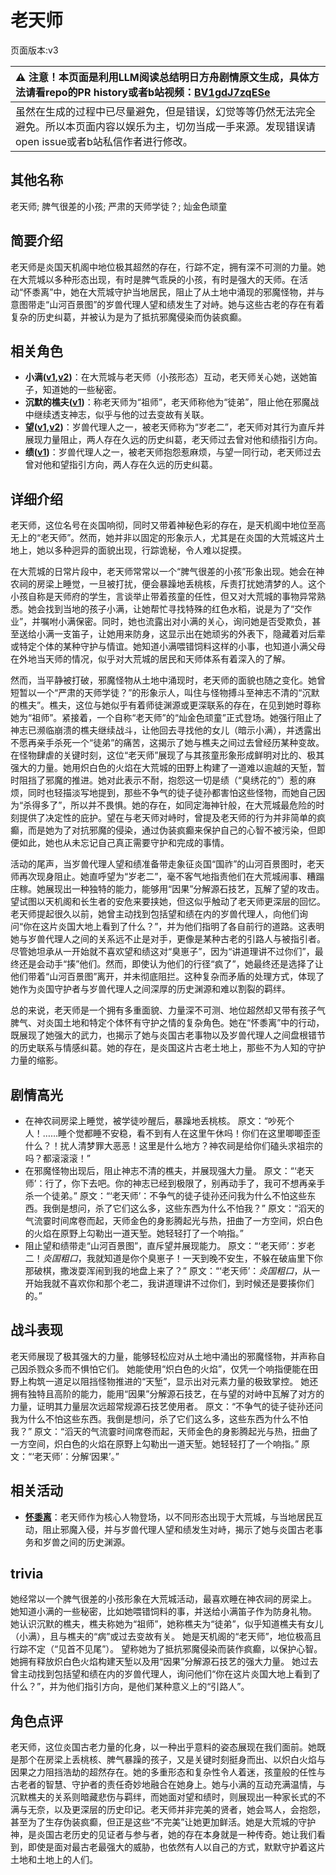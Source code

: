 # 老天师
页面版本:v3
 

| :warning: 注意！本页面是利用LLM阅读总结明日方舟剧情原文生成，具体方法请看repo的PR history或者b站视频：[BV1gdJ7zqESe](https://www.bilibili.com/video/BV1gdJ7zqESe/)         |
|:----------------------------|
| 虽然在生成的过程中已尽量避免，但是错误，幻觉等等仍然无法完全避免。所以本页面内容以娱乐为主，切勿当成一手来源。发现错误请open issue或者b站私信作者进行修改。|



## 其他名称
老天师; 脾气很差的小孩; 严肃的天师学徒？; 灿金色顽童
## 简要介绍
老天师是炎国天机阁中地位极其超然的存在，行踪不定，拥有深不可测的力量。她在大荒城以多种形态出现，有时是脾气乖戾的小孩，有时是强大的天师。在活动“怀黍离”中，她在大荒城守护当地居民，阻止了从土地中涌现的邪魔怪物，并与意图带走“山河百景图”的岁兽代理人望和绩发生了对峙。她与这些古老的存在有着复杂的历史纠葛，并被认为是为了抵抗邪魔侵染而伪装疯癫。
## 相关角色
-   **小满([v1](../chars/char_4122_grabds.md),[v2](char_4122_grabds.md))**：在大荒城与老天师（小孩形态）互动，老天师关心她，送她笛子，知道她的一些秘密。
-   **沉默的樵夫([v1](../chars/extended_char_chen_mo_de_qiao_fu.md))**：称老天师为“祖师”，老天师称他为“徒弟”，阻止他在邪魔战中继续透支神志，似乎与他的过去变故有关联。
-   **望([v1](../chars/extended_char_wang.md),[v2](extended_char_wang.md))**：岁兽代理人之一，被老天师称为“岁老二”，老天师对其行为直斥并展现力量阻止，两人存在久远的历史纠葛，老天师过去曾对他和绩指引方向。
-   **绩([v1](../chars/extended_char_ji.md))**：岁兽代理人之一，被老天师抱怨惹麻烦，与望一同行动，老天师过去曾对他和望指引方向，两人存在久远的历史纠葛。
## 详细介绍
老天师，这位名号在炎国响彻，同时又带着神秘色彩的存在，是天机阁中地位至高无上的“老天师”。然而，她并非以固定的形象示人，尤其是在炎国的大荒城这片土地上，她以多种迥异的面貌出现，行踪诡秘，令人难以捉摸。

在大荒城的日常片段中，老天师常常以一个“脾气很差的小孩”形象出现。她会在神农祠的房梁上睡觉，一旦被打扰，便会暴躁地丢桃核，斥责打扰她清梦的人。这个小孩自称是天师府的学生，言谈举止带着孩童的任性，但又对大荒城的事物异常熟悉。她会找到当地的孩子小满，让她帮忙寻找特殊的红色水稻，说是为了“交作业”，并嘱咐小满保密。同时，她也流露出对小满的关心，询问她是否受欺负，甚至送给小满一支笛子，让她用来防身，这显示出在她顽劣的外表下，隐藏着对后辈或特定个体的某种守护与情谊。她知道小满喂错饲料这样的小事，也知道小满父母在外地当天师的情况，似乎对大荒城的居民和天师体系有着深入的了解。

然而，当平静被打破，邪魔怪物从土地中涌现时，老天师的面貌也随之变化。她曾短暂以一个“严肃的天师学徒？”的形象示人，叫住与怪物搏斗至神志不清的“沉默的樵夫”。樵夫，这位与她似乎有着师徒渊源或更深联系的存在，在见到她时尊称她为“祖师”。紧接着，一个自称“老天师”的“灿金色顽童”正式登场。她强行阻止了神志已濒临崩溃的樵夫继续战斗，让他回去寻找他的女儿（暗示小满），并透露出不愿再亲手杀死一个“徒弟”的痛苦，这揭示了她与樵夫之间过去曾经历某种变故。在怪物肆虐的关键时刻，这位“老天师”展现了与其孩童形象形成鲜明对比的、极其强大的力量。她用炽白色的火焰在大荒城的田野上构建了一道难以逾越的天堑，暂时阻挡了邪魔的推进。她对此表示不耐，抱怨这一切是绩（“臭绣花的”）惹的麻烦，同时也轻描淡写地提到，那些不争气的徒子徒孙都害怕这些怪物，而她自己因为“杀得多了”，所以并不畏惧。她的存在，如同定海神针般，在大荒城最危险的时刻提供了决定性的庇护。望在与老天师对峙时，曾提及老天师的行为并非简单的疯癫，而是她为了对抗邪魔的侵染，通过伪装疯癫来保护自己的心智不被污染，但即便如此，她也从未忘记自己真正需要守护和完成的事情。

活动的尾声，当岁兽代理人望和绩准备带走象征炎国“国祚”的山河百景图时，老天师再次现身阻止。她直呼望为“岁老二”，毫不客气地指责他们在大荒城闹事、糟蹋庄稼。她展现出一种独特的能力，能够用“因果”分解源石技艺，瓦解了望的攻击。望试图以天机阁和长生者的安危来要挟她，但这似乎触动了老天师更深层的回忆。老天师提起很久以前，她曾主动找到包括望和绩在内的岁兽代理人，向他们询问“你在这片炎国大地上看到了什么？”，并为他们指明了各自前行的道路。这表明她与岁兽代理人之间的关系远不止是对手，更像是某种古老的引路人与被指引者。尽管她坦承从一开始就不喜欢望和绩这对“臭崽子”，因为“讲道理讲不过你们”，最终还是会动手“揍”他们。然而，即使认为他们的行径“疯了”，她最终还是选择了让他们带着“山河百景图”离开，并未彻底阻拦。这种复杂而矛盾的处理方式，体现了她作为炎国守护者与岁兽代理人之间深厚的历史渊源和难以割裂的羁绊。

总的来说，老天师是一个拥有多重面貌、力量深不可测、地位超然却又带有孩子气脾气、对炎国土地和特定个体怀有守护之情的复杂角色。她在“怀黍离”中的行动，既展现了她强大的武力，也揭示了她与炎国古老事物以及岁兽代理人之间盘根错节的历史联系与情感纠葛。她的存在，是炎国这片古老土地上，那些不为人知的守护力量的缩影。
## 剧情高光
- 在神农祠房梁上睡觉，被学徒吵醒后，暴躁地丢桃核。
    原文：“吵死个人！……睡个觉都睡不安稳，看不到有人在这里午休吗！你们在这里唧唧歪歪什么？！扰人清梦罪大恶恶！这里是什么地方？神农祠是给你们磕头求祖宗的吗？都滚滚滚！”
- 在邪魔怪物出现后，阻止神志不清的樵夫，并展现强大力量。
    原文：“‘老天师’：行了，你下去吧。你的神志已经到极限了，别再动手了，我可不想再亲手杀一个徒弟。”
    原文：“‘老天师’：不争气的徒子徒孙还问我为什么不怕这些东西。我倒是想问，杀了它们这么多，这些东西为什么不怕我？”
    原文：“滔天的气流霎时间席卷而起，天师金色的身影腾起光与热，扭曲了一方空间，炽白色的火焰在原野上勾勒出一道天堑。她轻轻打了一个响指。”
- 阻止望和绩带走“山河百景图”，直斥望并展现能力。
    原文：“‘老天师’：岁老二！*炎国粗口*，我就知道是你个臭崽子！一天到晚不安生，不躲在破庙里下你那破棋，撒泼耍浑闹到我的地盘上来了？”
    原文：“‘老天师’：*炎国粗口*，从一开始我就不喜欢你和那个老二，我讲道理讲不过你们，到时候还是要揍你们的。”
## 战斗表现
老天师展现了极其强大的力量，能够轻松应对从土地中涌出的邪魔怪物，并声称自己因杀戮众多而不惧怕它们。
她能使用“炽白色的火焰”，仅凭一个响指便能在田野上构筑一道足以阻挡怪物推进的“天堑”，显示出对元素力量的极致掌控。
她还拥有独特且高阶的能力，能用“因果”分解源石技艺，在与望的对峙中瓦解了对方的力量，证明其力量层次远超常规源石技艺使用者。
原文：“不争气的徒子徒孙还问我为什么不怕这些东西。我倒是想问，杀了它们这么多，这些东西为什么不怕我？”
原文：“滔天的气流霎时间席卷而起，天师金色的身影腾起光与热，扭曲了一方空间，炽白色的火焰在原野上勾勒出一道天堑。她轻轻打了一个响指。”
原文：“‘老天师’：分解‘因果’。”
## 相关活动
-   **[怀黍离](../stories/act31side.md)**：老天师作为核心人物登场，以不同形态出现于大荒城，与当地居民互动，阻止邪魔入侵，并与岁兽代理人望和绩发生对峙，揭示了她与炎国古老事务和岁兽之间的历史渊源。
## trivia
她经常以一个脾气很差的小孩形象在大荒城活动，最喜欢睡在神农祠的房梁上。
她知道小满的一些秘密，比如她喂错饲料的事，并送给小满笛子作为防身礼物。
她认识沉默的樵夫，樵夫称她为“祖师”，她称樵夫为“徒弟”，似乎知道樵夫有女儿（小满），且与樵夫的“病”或过去变故有关。
她是天机阁的“老天师”，地位极高且行踪不定（“见首不见尾”）。
望称她为了抵抗邪魔侵染而装作疯癫，以保护心智。
她拥有释放炽白色火焰构建天堑以及用“因果”分解源石技艺的强大力量。
她过去曾主动找到包括望和绩在内的岁兽代理人，询问他们“你在这片炎国大地上看到了什么？”，并为他们指引方向，是他们某种意义上的“引路人”。
## 角色点评
老天师，这位炎国古老力量的化身，以一种出乎意料的姿态展现在我们面前。她既是那个在房梁上丢桃核、脾气暴躁的孩子，又是关键时刻挺身而出、以炽白火焰与因果之力阻挡浩劫的超然存在。她的多重形态和复杂性令人着迷，孩童般的任性与古老者的智慧、守护者的责任奇妙地融合在她身上。她与小满的互动充满温情，与沉默樵夫的关系则暗藏悲伤与羁绊，而她面对望和绩时，则展现出一种家长式的不满与无奈，以及更深层的历史印记。老天师并非完美的贤者，她会骂人，会抱怨，甚至为了生存伪装疯癫，但正是这些“不完美”让她更加鲜活。她是大荒城的守护神，是炎国古老历史的见证者与参与者，她的存在本身就是一种传奇。她让我们看到，即使是面对最古老最强大的威胁，也依然有人以自己的方式，默默守护着这片土地和土地上的人们。